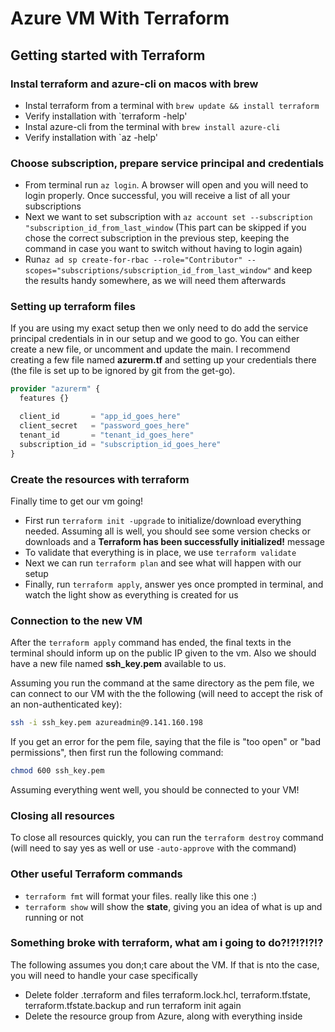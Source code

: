 # Azure VM With Terraform

## Getting started with Terraform

### Instal terraform and azure-cli on macos with brew

- Instal terraform from a terminal with `brew update && install terraform`
- Verify installation with `terraform -help'
- Instal azure-cli from the terminal with `brew install azure-cli`
- Verify installation with `az -help'

### Choose subscription, prepare service principal and credentials

- From terminal run `az login`. A browser will open and you will need to login properly. Once successful, you will receive a list of all your subscriptions
- Next we want to set subscription with `az account set --subscription "subscription_id_from_last_window` (This part can be skipped if you chose the correct subscription in the previous step, keeping the command in case you want to switch without having to login again)
- Run`az ad sp create-for-rbac --role="Contributor" --scopes="subscriptions/subscription_id_from_last_window"` and keep the results handy somewhere, as we will need them afterwards

### Setting up terraform files

If you are using my exact setup then we only need to do add the service principal credentials  in in our setup and we good to go. You can either create a new file, or uncomment and update the main. I recommend creating a few file named **azurerm.tf** and setting up your credentials there (the file is set up to be ignored by git from the get-go).

``` terraform
provider "azurerm" {
  features {}

  client_id       = "app_id_goes_here"
  client_secret   = "password_goes_here"
  tenant_id       = "tenant_id_goes_here"
  subscription_id = "subscription_id_goes_here"
}
```

### Create the resources with terraform

Finally time to get our vm going!

- First run `terraform init -upgrade` to initialize/download everything needed. Assuming all is well, you should see some version checks or downloads and a **Terraform has been successfully initialized!** message
- To validate that everything is in place, we use `terraform validate`
- Next we can run `terraform plan` and see what will happen with our setup
- Finally, run `terraform apply`, answer yes once prompted in terminal, and watch the light show as everything is created for us

### Connection to the new VM

After the `terraform apply` command has ended, the final texts in the terminal should inform up on the public IP given to the vm. Also we should have a new file named **ssh_key.pem** available to us.

Assuming you run the command at the same directory as the pem file, we can connect to our VM with the the following (will need to accept the risk of an non-authenticated key):

``` bash
ssh -i ssh_key.pem azureadmin@9.141.160.198
```

If you get an error for the pem file, saying that the file is "too open" or "bad permissions", then first run the following command:

``` bash
chmod 600 ssh_key.pem
```

Assuming everything went well, you should be connected to your VM!

### Closing all resources

To close all resources quickly, you can run the `terraform destroy` command (will need to say yes as well or use `-auto-approve` with the command)

### Other useful Terraform commands

- `terraform fmt` will format your files. really like this one :)
- `terraform show` will show the **state**, giving you an idea of what is up and running or not

### Something broke with terraform, what am i going to do?!?!?!?!?

The following assumes you don;t care about the VM. If that is nto the case, you will need to handle your case specifically

- Delete folder .terraform and files terraform.lock.hcl, terraform.tfstate, terraform.tfstate.backup and run terraform init again
- Delete the resource group from Azure, along with everything inside
